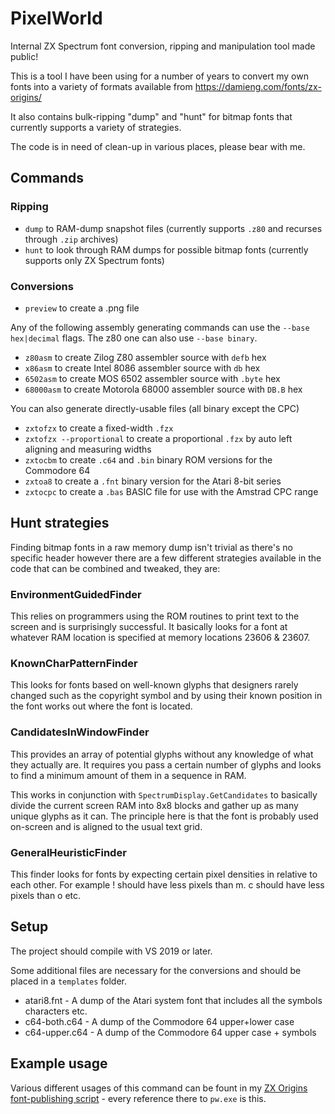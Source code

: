 # PixelWorld

Internal ZX Spectrum font conversion, ripping and manipulation tool made public!

This is a tool I have been using for a number of years to convert my own fonts into a variety of formats available from https://damieng.com/fonts/zx-origins/ 

It also contains bulk-ripping "dump" and "hunt" for bitmap fonts that currently supports a variety of strategies.

The code is in need of clean-up in various places, please bear with me.

## Commands

### Ripping

- `dump` to RAM-dump snapshot files (currently supports `.z80` and recurses through `.zip` archives)
- `hunt` to look through RAM dumps for possible bitmap fonts (currently supports only ZX Spectrum fonts)

### Conversions

- `preview` to create a .png file

Any of the following assembly generating commands can use the `--base hex|decimal` flags. The z80 one can also use `--base binary`.

- `z80asm` to create Zilog Z80 assembler source with `defb` hex
- `x86asm` to create Intel 8086 assembler source with `db` hex
- `6502asm` to create MOS 6502 assembler source with `.byte` hex
- `68000asm` to create Motorola 68000 assembler source with `DB.B` hex

You can also generate directly-usable files (all binary except the CPC)

- `zxtofzx` to create a fixed-width `.fzx` 
- `zxtofzx --proportional` to create a proportional `.fzx` by auto left aligning and measuring widths
- `zxtocbm` to create `.c64` and `.bin` binary ROM versions for the Commodore 64
- `zxtoa8` to create a `.fnt` binary version for the Atari 8-bit series
- `zxtocpc` to create a `.bas` BASIC file for use with the Amstrad CPC range

## Hunt strategies

Finding bitmap fonts in a raw memory dump isn't trivial as there's no specific header however there are a few different strategies available in the code that can be combined and tweaked, they are:

### EnvironmentGuidedFinder

This relies on programmers using the ROM routines to print text to the screen and is surprisingly successful. It basically looks for a font at whatever RAM location is specified at memory locations 23606 & 23607.

### KnownCharPatternFinder

This looks for fonts based on well-known glyphs that designers rarely changed such as the copyright symbol and by using their known position in the font works out where the font is located.

### CandidatesInWindowFinder

This provides an array of potential glyphs without any knowledge of what they actually are. It requires you pass a certain number of glyphs and looks to find a minimum amount of them in a sequence in RAM.

This works in conjunction with `SpectrumDisplay.GetCandidates` to basically divide the current screen RAM into 8x8 blocks and gather up as many unique glyphs as it can. The principle here is that the font is probably used on-screen and is aligned to the usual text grid.

### GeneralHeuristicFinder

This finder looks for fonts by expecting certain pixel densities in relative to each other. For example ! should have less pixels than m. c should have less pixels than o etc.

## Setup

The project should compile with VS 2019 or later.

Some additional files are necessary for the conversions and should be placed in a `templates` folder.

- atari8.fnt - A dump of the Atari system font that includes all the symbols characters etc.
- c64-both.c64 - A dump of the Commodore 64 upper+lower case
- c64-upper.c64 - A dump of the Commodore 64 upper case + symbols

## Example usage

Various different usages of this command can be fount in my [ZX Origins font-publishing script](https://gist.github.com/damieng/d2519cda1c674b4ede74f154f05f2431) - every reference there to `pw.exe` is this.
